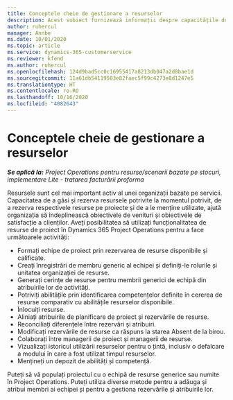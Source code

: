```yaml
---
title: Conceptele cheie de gestionare a resurselor
description: Acest subiect furnizează informații despre capacitățile de gestionare a resurselor în Microsoft Dynamics Project Operations.
author: ruhercul
manager: Annbe
ms.date: 10/01/2020
ms.topic: article
ms.service: dynamics-365-customerservice
ms.reviewer: kfend
ms.author: ruhercul
ms.openlocfilehash: 124d9bad5cc0c16955417a8213db047a2d8bae1d
ms.sourcegitcommit: 11a61db54119503e82faec5f99c4273e8d1247e5
ms.translationtype: HT
ms.contentlocale: ro-RO
ms.lasthandoff: 10/16/2020
ms.locfileid: "4082643"
---
```

# <a name="resource-management-key-concepts"></a>Conceptele cheie de gestionare a resurselor

_**Se aplică la:** Project Operations pentru resurse/scenarii bazate pe stocuri, implementare Lite - tratarea facturării proforma_

Resursele sunt cel mai important activ al unei organizații bazate pe servicii. Capacitatea de a găsi și rezerva resursele potrivite la momentul potrivit, de a rezerva respectivele resurse pe proiecte și de a le menține utilizate, ajută organizația să îndeplinească obiectivele de venituri și obiectivele de satisfacție a clienților. Aveți posibilitatea să utilizați funcționalitatea de resurse de proiect în Dynamics 365 Project Operations pentru a face următoarele activități:

- Formați echipe de proiect prin rezervarea de resurse disponibile și calificate.
- Creați înregistrări de membru generic al echipei și definiți-le rolurile și unitatea organizației de resurse.
- Generați cerințe de resurse pentru membrii generici de echipă din atribuirile lor de activități.
- Potriviți abilitățile prin identificarea competențelor definite în cererea de resurse comparativ cu abilitățile resurselor disponibile.
- Înlocuiți resurse.
- Aliniați atribuirile de planificare de proiect și rezervările de resurse.
- Reconciliați diferențele între rezervări și atribuiri.
- Modificați rezervările de resurse ca răspuns la starea Absent de la birou.
- Colaborați între managerii de proiect și managerii de resurse.
- Vizualizați istoricul utilizării resurselor pentru o țintă, inclusiv o defalcare a modului în care a fost utilizat timpul resurselor.
- Mențineți un depozit de abilități și competență.


Puteți să vă populați proiectul cu o echipă de resurse generice sau numite în Project Operations. Puteți utiliza diverse metode pentru a adăuga și atribui membri ai echipei și pentru a gestiona rezervările și atribuirile lor. 
